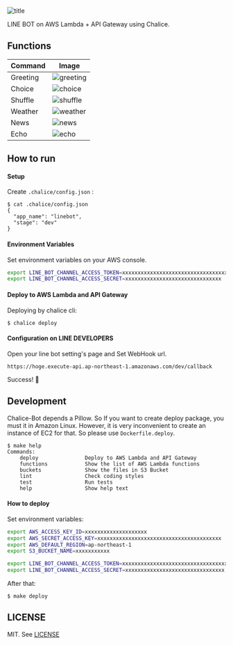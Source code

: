 ![title](./resources/title.png)

LINE BOT on AWS Lambda + API Gateway using Chalice.

## Functions

| Command   | Image                                 |
|-----------|---------------------------------------|
| Greeting  | ![greeting](./resources/greeting.png) |
| Choice    | ![choice](./resources/choice.png)     |
| Shuffle   | ![shuffle](./resources/shuffle.png)   |
| Weather   | ![weather](./resources/weather.png)   |
| News      | ![news](./resources/news.png)         |
| Echo      | ![echo](./resources/echo.png)         |

## How to run

#### Setup

Create `.chalice/config.json` :

```console
$ cat .chalice/config.json
{
  "app_name": "linebot", 
  "stage": "dev"
}
```

#### Environment Variables

Set environment variables on your AWS console.

```bash
export LINE_BOT_CHANNEL_ACCESS_TOKEN=xxxxxxxxxxxxxxxxxxxxxxxxxxxxxxxxxxxxxxxxxxxxxxxxxxxxxxxxxx
export LINE_BOT_CHANNEL_ACCESS_SECRET=xxxxxxxxxxxxxxxxxxxxxxxxxxxxxxx
```

#### Deploy to AWS Lambda and API Gateway

Deploying by chalice cli:

```console
$ chalice deploy
```

#### Configuration on LINE DEVELOPERS

Open your line bot setting's page and Set WebHook url.

`https://hoge.execute-api.ap-northeast-1.amazonaws.com/dev/callback`

Success! :tada:

## Development

Chalice-Bot depends a Pillow.
So If you want to create deploy package, you must it in Amazon Linux.
However, it is very inconvenient to create an instance of EC2 for that.
So please use `Dockerfile.deploy`.

```console
$ make help
Commands:
    deploy               Deploy to AWS Lambda and API Gateway
    functions            Show the list of AWS Lambda functions
    buckets              Show the files in S3 Bucket
    lint                 Check coding styles
    test                 Run tests
    help                 Show help text
```

#### How to deploy

Set environment variables:

```sh
export AWS_ACCESS_KEY_ID=xxxxxxxxxxxxxxxxxxxx
export AWS_SECRET_ACCESS_KEY=xxxxxxxxxxxxxxxxxxxxxxxxxxxxxxxxxxxxxxxx
export AWS_DEFAULT_REGION=ap-northeast-1
export S3_BUCKET_NAME=xxxxxxxxxxx

export LINE_BOT_CHANNEL_ACCESS_TOKEN=xxxxxxxxxxxxxxxxxxxxxxxxxxxxxxxxxxxxxxxxxxxxxxxxxxxxxxxxxx
export LINE_BOT_CHANNEL_ACCESS_SECRET=xxxxxxxxxxxxxxxxxxxxxxxxxxxxxxxx
```

After that:

```console
$ make deploy
```

## LICENSE

MIT. See [LICENSE](./LICENSE)
